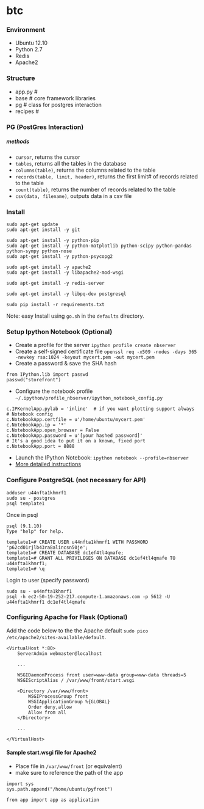 btc
=======

### Environment

 * Ubuntu 12.10
 * Python 2.7
 * Redis
 * Apache2

### Structure

 *  app.py  #
 *  base    # core framework libraries
 *  pg      # class for postgres interaction
 * recipes # 

### PG (PostGres Interaction)

##### methods

 * `cursor`, returns the cursor
 * `tables`, returns all the tables in the database
 * `columns(table)`, returns the columns related to the table
 * `records(table, limit, header)`, returns the first limit# of records related to the table
 * `count(table)`, returns the number of records related to the table
 * `csv(data, filename)`, outputs data in a csv file


### Install

```
sudo apt-get update
sudo apt-get install -y git

sudo apt-get install -y python-pip
sudo apt-get install -y python-matplotlib python-scipy python-pandas python-sympy python-nose
sudo apt-get install -y python-psycopg2

sudo apt-get install -y apache2
sudo apt-get install -y libapache2-mod-wsgi

sudo apt-get install -y redis-server

sudo apt-get install -y libpq-dev postgresql

sudo pip install -r requirements.txt
```

Note: easy Install using `go.sh` in the `defaults` directory.


### Setup Ipython Notebook (Optional)

  * Create a profile for the server `ipython profile create nbserver`
  * Create a self-signed certificate file `openssl req -x509 -nodes -days 365 -newkey rsa:1024 -keyout mycert.pem -out mycert.pem`
  * Create a password & save the SHA hash

```
from IPython.lib import passwd
passwd("storefront")
```

  * Configure the notebook profile `~/.ipython/profile_nbserver/ipython_notebook_config.py`

```
c.IPKernelApp.pylab = 'inline'  # if you want plotting support always
# Notebook config
c.NotebookApp.certfile = u'/home/ubuntu/mycert.pem'
c.NotebookApp.ip = '*'
c.NotebookApp.open_browser = False
c.NotebookApp.password = u'[your hashed password]'
# It's a good idea to put it on a known, fixed port
c.NotebookApp.port = 8888
```

  * Launch the IPython Notebook: `ipython notebook --profile=nbserver`
  * [More detailed instructions](http://nbviewer.ipython.org/github/Unidata/tds-python-workshop/blob/master/ipython-notebook-server.ipynb)

### Configure PostgreSQL (not necessary for API)

```
adduser u44nfta1khmrf1
sudo su - postgres
psql template1
```

Once in psql

```
psql (9.1.10)
Type "help" for help.

template1=# CREATE USER u44nfta1khmrf1 WITH PASSWORD 'p62cd01rjlb43ra8alincsn50je';
template1=# CREATE DATABASE dc1ef4tl4qmafe;
template1=# GRANT ALL PRIVILEGES ON DATABASE dc1ef4tl4qmafe TO u44nfta1khmrf1;
template1=# \q
```

Login to user (specify password)

```
sudo su - u44nfta1khmrf1
psql -h ec2-50-19-252-217.compute-1.amazonaws.com -p 5612 -U u44nfta1khmrf1 dc1ef4tl4qmafe
```

### Configuring Apache for Flask (Optional)

Add the code below to the the Apache default `sudo pico /etc/apache2/sites-available/default`.

```
<VirtualHost *:80>
    ServerAdmin webmaster@localhost

    ...

    WSGIDaemonProcess front user=www-data group=www-data threads=5
    WSGIScriptAlias / /var/www/front/start.wsgi

    <Directory /var/www/front>
        WSGIProcessGroup front
        WSGIApplicationGroup %{GLOBAL}
        Order deny,allow
        Allow from all
    </Directory>

    ...

</VirtualHost>
```

#### Sample start.wsgi file for Apache2

 * Place file in `/var/www/front` (or equivalent)
 * make sure to reference the path of the app

```
import sys
sys.path.append("/home/ubuntu/pyfront")

from app import app as application
```
